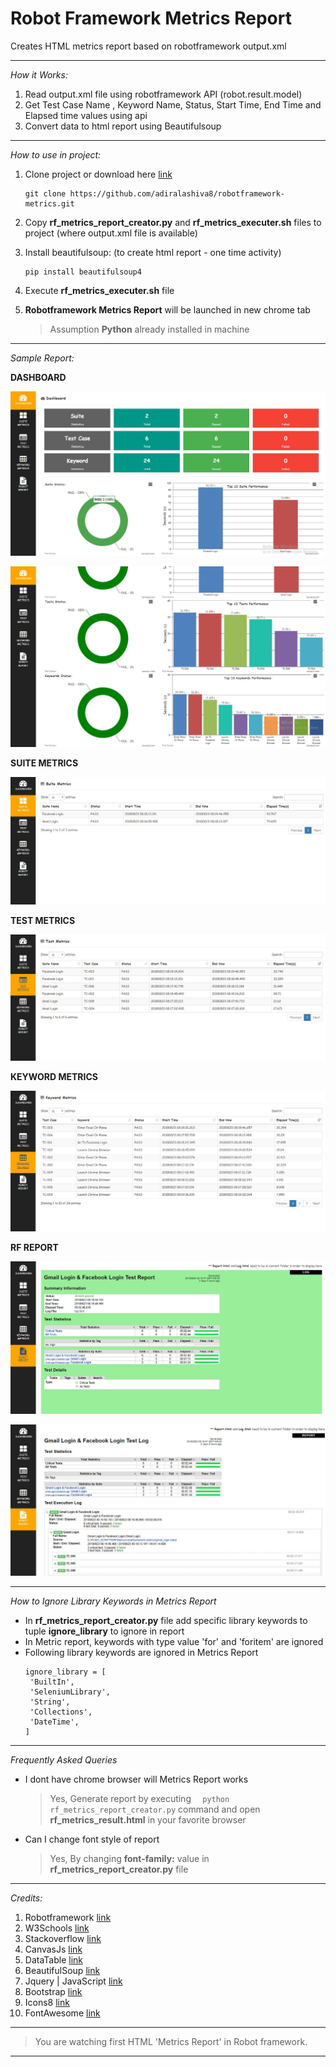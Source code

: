 # Robot Framework Metrics Report

Creates HTML metrics report based on robotframework output.xml

---

*How it Works:*

1. Read output.xml file using robotframework API (robot.result.model)
2. Get Test Case Name , Keyword Name, Status, Start Time, End Time and Elapsed time values using api
3. Convert data to html report using Beautifulsoup

---

*How to use in project:*

1. Clone project or download here [link](https://github.com/adiralashiva8/robotframework-metrics/archive/master.zip)
    ```
    git clone https://github.com/adiralashiva8/robotframework-metrics.git
    ```
2. Copy __rf_metrics_report_creator.py__ and __rf_metrics_executer.sh__ files to project (where output.xml file is available)
3. Install beautifulsoup: (to create html report - one time activity)
    ```
    pip install beautifulsoup4
    ```
4. Execute __rf_metrics_executer.sh__ file
5. __Robotframework Metrics Report__ will be launched in new chrome tab

    > Assumption __Python__ already installed in machine

---

 *Sample Report:*

 __DASHBOARD__

![Screenshot](Image_Dashboard_Metrics_1.JPG)

![Screenshot](Image_Dashboard_Metrics_2.JPG)

__SUITE METRICS__

 ![Screenshot](Image_Suite_Metrics_New.JPG)
 
__TEST METRICS__

 ![Screenshot](Image_Test_Metric_New.JPG)
 
__KEYWORD METRICS__

 ![Screenshot](Image_Keyword_Metrics_New.JPG)

__RF REPORT__

 ![Screenshot](Image_RF_Report_Report.JPG)

 ![Screenshot](Image_RF_Report_Log.JPG)

---

*How to Ignore Library Keywords in Metrics Report*
 - In __rf_metrics_report_creator.py__ file add specific library keywords to tuple __ignore_library__ to ignore in report
 - In Metric report, keywords with type value 'for' and 'foritem' are ignored
 - Following library keywords are ignored in Metrics Report
    ```
    ignore_library = [
     'BuiltIn',
     'SeleniumLibrary',
     'String',
     'Collections',
     'DateTime',
    ] 
    ```

---

*Frequently Asked Queries*
 - I dont have chrome browser will Metrics Report works
    > Yes, Generate report by executing ```   python rf_metrics_report_creator.py ``` command and open __rf_metrics_result.html__ in your favorite browser
 - Can I change font style of report
    > Yes, By changing __font-family:__ value in __rf_metrics_report_creator.py__ file

---

*Credits:*

1. Robotframework [link](http://robotframework.org)
2. W3Schools [link](http://www.w3schools.com)
3. Stackoverflow [link](http://stackoverflow.com)
4. CanvasJs [link](https://canvasjs.com)
5. DataTable [link](https://datatables.net)
6. BeautifulSoup [link](http://beautiful-soup-4.readthedocs.io)
7. Jquery | JavaScript [link](https://www.jqueryscript.net)
8. Bootstrap [link](https://getbootstrap.com/)
9. Icons8 [link](https://icons8.com/)
10. FontAwesome [link](https://fontawesome.com)

---

> You are watching first HTML 'Metrics Report' in Robot framework.

---
